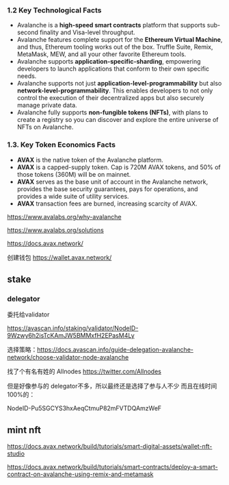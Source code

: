 ### 1.2 Key Technological Facts

- Avalanche is a **high-speed smart contracts** platform that supports sub-second finality and Visa-level throughput.
- Avalanche features complete support for the **Ethereum Virtual Machine**, and thus, Ethereum tooling works out of the box. Truffle Suite, Remix, MetaMask, MEW, and all your other favorite Ethereum tools.
- Avalanche supports **application-specific-sharding**, empowering developers to launch applications that conform to their own specific needs.
- Avalanche supports not just **application-level-programmability** but also **network-level-programmability**. This enables developers to not only control the execution of their decentralized apps but also securely manage private data.
- Avalanche fully supports **non-fungible tokens (NFTs)**, with plans to create a registry so you can discover and explore the entire universe of NFTs on Avalanche.

### 1.3. Key Token Economics Facts

- **AVAX** is the native token of the Avalanche platform.
- **AVAX** is a capped-supply token. Cap is 720M AVAX tokens, and 50% of those tokens (360M) will be on mainnet.
- **AVAX** serves as the base unit of account in the Avalanche network, provides the base security guarantees, pays for operations, and provides a wide suite of utility services.
- **AVAX** transaction fees are burned, increasing scarcity of AVAX.

https://www.avalabs.org/why-avalanche

https://www.avalabs.org/solutions

https://docs.avax.network/

创建钱包 https://wallet.avax.network/



## stake

### delegator

委托给validator

https://avascan.info/staking/validator/NodeID-9Wzwy6h2isTcKAmJW5BMMxfH2EPasM4Ly

选择策略：https://docs.avascan.info/guide-delegation-avalanche-network/choose-validator-node-avalanche

找了个有名有姓的 Allnodes  https://twitter.com/Allnodes

但是好像参与的 delegator不多，所以最终还是选择了参与人不少 而且在线时间100%的：

NodeID-Pu5SGCYS3hxAeqCtmuP82mFVTDQAmzWeF



## mint nft

https://docs.avax.network/build/tutorials/smart-digital-assets/wallet-nft-studio



https://docs.avax.network/build/tutorials/smart-contracts/deploy-a-smart-contract-on-avalanche-using-remix-and-metamask

<disqus/>
